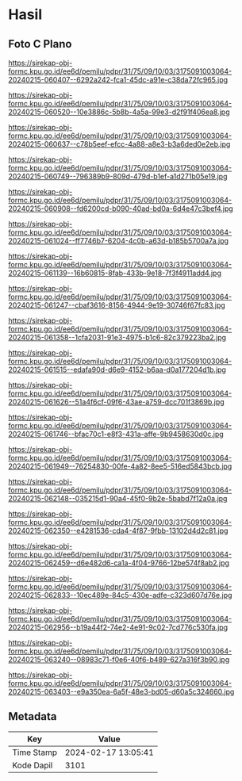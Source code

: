 # Hasil

## Foto C Plano

https://sirekap-obj-formc.kpu.go.id/ee6d/pemilu/pdpr/31/75/09/10/03/3175091003064-20240215-060407--6292a242-fca1-45dc-a91e-c38da72fc965.jpg

https://sirekap-obj-formc.kpu.go.id/ee6d/pemilu/pdpr/31/75/09/10/03/3175091003064-20240215-060520--10e3886c-5b8b-4a5a-99e3-d2f91f406ea8.jpg

https://sirekap-obj-formc.kpu.go.id/ee6d/pemilu/pdpr/31/75/09/10/03/3175091003064-20240215-060637--c78b5eef-efcc-4a88-a8e3-b3a6ded0e2eb.jpg

https://sirekap-obj-formc.kpu.go.id/ee6d/pemilu/pdpr/31/75/09/10/03/3175091003064-20240215-060749--796389b9-809d-479d-b1ef-a1d271b05e19.jpg

https://sirekap-obj-formc.kpu.go.id/ee6d/pemilu/pdpr/31/75/09/10/03/3175091003064-20240215-060908--fd6200cd-b090-40ad-bd0a-6d4e47c3bef4.jpg

https://sirekap-obj-formc.kpu.go.id/ee6d/pemilu/pdpr/31/75/09/10/03/3175091003064-20240215-061024--ff7746b7-6204-4c0b-a63d-b185b5700a7a.jpg

https://sirekap-obj-formc.kpu.go.id/ee6d/pemilu/pdpr/31/75/09/10/03/3175091003064-20240215-061139--16b60815-8fab-433b-9e18-7f3f4911add4.jpg

https://sirekap-obj-formc.kpu.go.id/ee6d/pemilu/pdpr/31/75/09/10/03/3175091003064-20240215-061247--cbaf3616-8156-4944-9e19-30746f67fc83.jpg

https://sirekap-obj-formc.kpu.go.id/ee6d/pemilu/pdpr/31/75/09/10/03/3175091003064-20240215-061358--1cfa2031-91e3-4975-b1c6-82c379223ba2.jpg

https://sirekap-obj-formc.kpu.go.id/ee6d/pemilu/pdpr/31/75/09/10/03/3175091003064-20240215-061515--edafa90d-d6e9-4152-b6aa-d0a177204d1b.jpg

https://sirekap-obj-formc.kpu.go.id/ee6d/pemilu/pdpr/31/75/09/10/03/3175091003064-20240215-061626--51a4f6cf-09f6-43ae-a759-dcc701f3869b.jpg

https://sirekap-obj-formc.kpu.go.id/ee6d/pemilu/pdpr/31/75/09/10/03/3175091003064-20240215-061746--bfac70c1-e8f3-431a-affe-9b9458630d0c.jpg

https://sirekap-obj-formc.kpu.go.id/ee6d/pemilu/pdpr/31/75/09/10/03/3175091003064-20240215-061949--76254830-00fe-4a82-8ee5-516ed5843bcb.jpg

https://sirekap-obj-formc.kpu.go.id/ee6d/pemilu/pdpr/31/75/09/10/03/3175091003064-20240215-062148--035215d1-90a4-45f0-9b2e-5babd7f12a0a.jpg

https://sirekap-obj-formc.kpu.go.id/ee6d/pemilu/pdpr/31/75/09/10/03/3175091003064-20240215-062350--e4281536-cda4-4f87-9fbb-13102d4d2c81.jpg

https://sirekap-obj-formc.kpu.go.id/ee6d/pemilu/pdpr/31/75/09/10/03/3175091003064-20240215-062459--d6e482d6-ca1a-4f04-9766-12be574f8ab2.jpg

https://sirekap-obj-formc.kpu.go.id/ee6d/pemilu/pdpr/31/75/09/10/03/3175091003064-20240215-062833--10ec489e-84c5-430e-adfe-c323d607d76e.jpg

https://sirekap-obj-formc.kpu.go.id/ee6d/pemilu/pdpr/31/75/09/10/03/3175091003064-20240215-062956--b19a44f2-74e2-4e91-9c02-7cd776c530fa.jpg

https://sirekap-obj-formc.kpu.go.id/ee6d/pemilu/pdpr/31/75/09/10/03/3175091003064-20240215-063240--08983c71-f0e6-40f6-b489-627a316f3b90.jpg

https://sirekap-obj-formc.kpu.go.id/ee6d/pemilu/pdpr/31/75/09/10/03/3175091003064-20240215-063403--e9a350ea-6a5f-48e3-bd05-d60a5c324660.jpg


## Metadata

| Key        | Value               |
| ---------- | ------------------- |
| Time Stamp | 2024-02-17 13:05:41 |
| Kode Dapil | 3101                |



